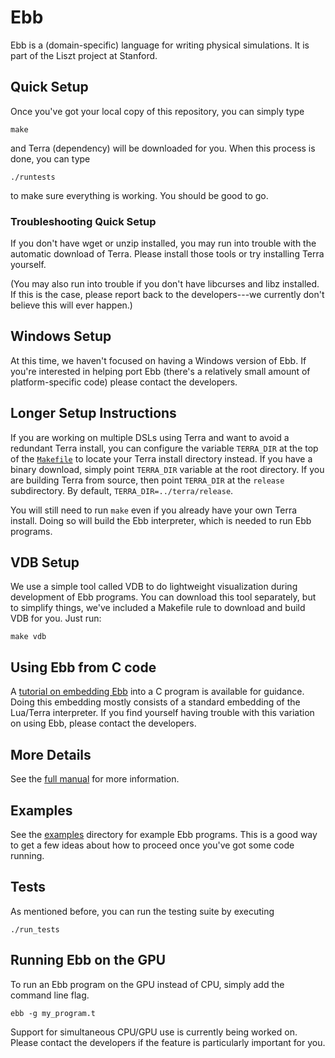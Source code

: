 
# Ebb

Ebb is a (domain-specific) language for writing physical simulations.  It is part of the Liszt project at Stanford.


## Quick Setup

Once you've got your local copy of this repository, you can simply type

```
make
```

and Terra (dependency) will be downloaded for you.  When this process is done, you can type

```
./runtests
```

to make sure everything is working.  You should be good to go.


### Troubleshooting Quick Setup

If you don't have wget or unzip installed, you may run into trouble with the automatic download of Terra.  Please install those tools or try installing Terra yourself.

(You may also run into trouble if you don't have libcurses and libz installed.  If this is the case, please report back to the developers---we currently don't believe this will ever happen.)

## Windows Setup

At this time, we haven't focused on having a Windows version of Ebb.  If you're interested in helping port Ebb (there's a relatively small amount of platform-specific code) please contact the developers.


## Longer Setup Instructions

If you are working on multiple DSLs using Terra and want to avoid a redundant Terra install, you can configure the variable `TERRA_DIR` at the top of the [`Makefile`](Makefile) to locate your Terra install directory instead.  If you have a binary download, simply point `TERRA_DIR` variable at the root directory.  If you are building Terra from source, then point `TERRA_DIR` at the `release` subdirectory.  By default, `TERRA_DIR=../terra/release`.

You will still need to run `make` even if you already have your own Terra install.  Doing so will build the Ebb interpreter, which is needed to run Ebb programs.

## VDB Setup

We use a simple tool called VDB to do lightweight visualization during development of Ebb programs.  You can download this tool separately, but to simplify things, we've included a Makefile rule to download and build VDB for you.  Just run:

```
make vdb
```


## Using Ebb from C code

A [tutorial on embedding Ebb](examples/tutorials/18_c_embedding.c) into a C program is available for guidance.  Doing this embedding mostly consists of a standard embedding of the Lua/Terra interpreter.  If you find yourself having trouble with this variation on using Ebb, please contact the developers.



## More Details

See the [full manual](docs/manual.md) for more information.

## Examples

See the [examples](examples) directory for example Ebb programs.  This is a good way to get a few ideas about how to proceed once you've got some code running.



## Tests

As mentioned before, you can run the testing suite by executing
```
./run_tests
```



## Running Ebb on the GPU

To run an Ebb program on the GPU instead of CPU, simply add the command line flag.

```
ebb -g my_program.t
```

Support for simultaneous CPU/GPU use is currently being worked on.  Please contact the developers if the feature is particularly important for you.










